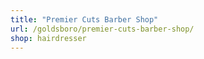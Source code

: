 ```yaml
---
title: "Premier Cuts Barber Shop"
url: /goldsboro/premier-cuts-barber-shop/
shop: hairdresser
---
```

